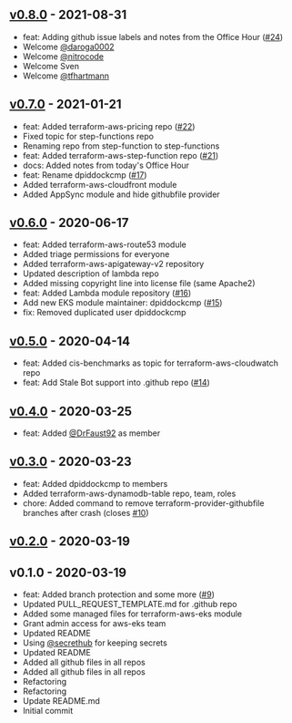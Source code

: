 <a name="v0.8.0"></a>
## [v0.8.0] - 2021-08-31

- feat: Adding github issue labels and notes from the Office Hour ([#24](https://github.com/terraform-aws-modules/meta/issues/24))
- Welcome [@daroga0002](https://github.com/daroga0002)
- Welcome [@nitrocode](https://github.com/nitrocode)
- Welcome Sven
- Welcome [@tfhartmann](https://github.com/tfhartmann)


<a name="v0.7.0"></a>
## [v0.7.0] - 2021-01-21

- feat: Added terraform-aws-pricing repo ([#22](https://github.com/terraform-aws-modules/meta/issues/22))
- Fixed topic for step-functions repo
- Renaming repo from step-function to step-functions
- feat: Added terraform-aws-step-function repo ([#21](https://github.com/terraform-aws-modules/meta/issues/21))
- docs: Added notes from today's Office Hour
- feat: Rename dpiddockcmp ([#17](https://github.com/terraform-aws-modules/meta/issues/17))
- Added terraform-aws-cloudfront module
- Added AppSync module and hide githubfile provider


<a name="v0.6.0"></a>
## [v0.6.0] - 2020-06-17

- feat: Added terraform-aws-route53 module
- Added triage permissions for everyone
- Added terraform-aws-apigateway-v2 repository
- Updated description of lambda repo
- Added missing copyright line into license file (same Apache2)
- feat: Added Lambda module repository ([#16](https://github.com/terraform-aws-modules/meta/issues/16))
- Add new EKS module maintainer: dpiddockcmp ([#15](https://github.com/terraform-aws-modules/meta/issues/15))
- fix: Removed duplicated user dpiddockcmp


<a name="v0.5.0"></a>
## [v0.5.0] - 2020-04-14

- feat: Added cis-benchmarks as topic for terraform-aws-cloudwatch repo
- feat: Add Stale Bot support into .github repo ([#14](https://github.com/terraform-aws-modules/meta/issues/14))


<a name="v0.4.0"></a>
## [v0.4.0] - 2020-03-25

- feat: Added [@DrFaust92](https://github.com/DrFaust92) as member


<a name="v0.3.0"></a>
## [v0.3.0] - 2020-03-23

- feat: Added dpiddockcmp to members
- Added terraform-aws-dynamodb-table repo, team, roles
- chore: Added command to remove terraform-provider-githubfile branches after crash (closes [#10](https://github.com/terraform-aws-modules/meta/issues/10))


<a name="v0.2.0"></a>
## [v0.2.0] - 2020-03-19



<a name="v0.1.0"></a>
## v0.1.0 - 2020-03-19

- feat: Added branch protection and some more ([#9](https://github.com/terraform-aws-modules/meta/issues/9))
- Updated PULL_REQUEST_TEMPLATE.md for .github repo
- Added some managed files for terraform-aws-eks module
- Grant admin access for aws-eks team
- Updated README
- Using [@secrethub](https://github.com/secrethub) for keeping secrets
- Updated README
- Added all github files in all repos
- Added all github files in all repos
- Refactoring
- Refactoring
- Update README.md
- Initial commit


[Unreleased]: https://github.com/terraform-aws-modules/meta/compare/v0.8.0...HEAD
[v0.8.0]: https://github.com/terraform-aws-modules/meta/compare/v0.7.0...v0.8.0
[v0.7.0]: https://github.com/terraform-aws-modules/meta/compare/v0.6.0...v0.7.0
[v0.6.0]: https://github.com/terraform-aws-modules/meta/compare/v0.5.0...v0.6.0
[v0.5.0]: https://github.com/terraform-aws-modules/meta/compare/v0.4.0...v0.5.0
[v0.4.0]: https://github.com/terraform-aws-modules/meta/compare/v0.3.0...v0.4.0
[v0.3.0]: https://github.com/terraform-aws-modules/meta/compare/v0.2.0...v0.3.0
[v0.2.0]: https://github.com/terraform-aws-modules/meta/compare/v0.1.0...v0.2.0
